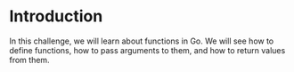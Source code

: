 # Introduction

In this challenge, we will learn about functions in Go. We will see how to define functions, how to pass arguments to them, and how to return values from them.
